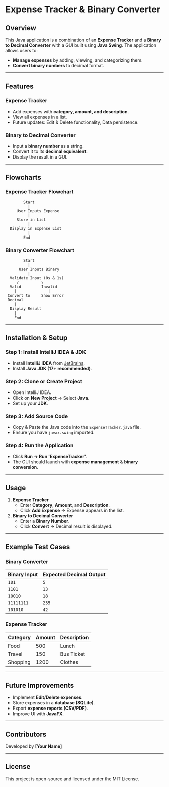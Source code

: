 # Expense Tracker & Binary Converter

## Overview
This Java application is a combination of an **Expense Tracker** and a **Binary to Decimal Converter** with a GUI built using **Java Swing**. The application allows users to:

- **Manage expenses** by adding, viewing, and categorizing them.
- **Convert binary numbers** to decimal format.

---

## Features
### **Expense Tracker**
- Add expenses with **category, amount, and description**.
- View all expenses in a list.
- Future updates: Edit & Delete functionality, Data persistence.

### **Binary to Decimal Converter**
- Input a **binary number** as a string.
- Convert it to its **decimal equivalent**.
- Display the result in a GUI.

---

## **Flowcharts**
### **Expense Tracker Flowchart**
```plaintext
        Start
          |
     User Inputs Expense
          |
     Store in List
          |
  Display in Expense List
          |
        End
```

### **Binary Converter Flowchart**
```plaintext
        Start
          |
      User Inputs Binary
          |
  Validate Input (0s & 1s)
     /          \
  Valid         Invalid
    |              |
 Convert to     Show Error
 Decimal
    |
  Display Result
    |
    End
```

---

## **Installation & Setup**
### **Step 1: Install IntelliJ IDEA & JDK**
- Install **IntelliJ IDEA** from [JetBrains](https://www.jetbrains.com/idea/download/).
- Install **Java JDK (17+ recommended)**.

### **Step 2: Clone or Create Project**
- Open IntelliJ IDEA.
- Click on **New Project** → Select **Java**.
- Set up your **JDK**.

### **Step 3: Add Source Code**
- Copy & Paste the Java code into the `ExpenseTracker.java` file.
- Ensure you have `javax.swing` imported.

### **Step 4: Run the Application**
- Click **Run → Run 'ExpenseTracker'**.
- The GUI should launch with **expense management** & **binary conversion**.

---

## **Usage**
1. **Expense Tracker**
   - Enter **Category**, **Amount**, and **Description**.
   - Click **Add Expense** → Expense appears in the list.
2. **Binary to Decimal Converter**
   - Enter a **Binary Number**.
   - Click **Convert** → Decimal result is displayed.

---

## **Example Test Cases**
### **Binary Converter**
| Binary Input | Expected Decimal Output |
|-------------|----------------------|
| `101`       | `5`                  |
| `1101`      | `13`                 |
| `10010`     | `18`                 |
| `11111111`  | `255`                |
| `101010`    | `42`                 |

### **Expense Tracker**
| Category   | Amount | Description |
|------------|--------|-------------|
| Food       | 500    | Lunch       |
| Travel     | 150    | Bus Ticket  |
| Shopping   | 1200   | Clothes     |

---

## **Future Improvements**
- Implement **Edit/Delete expenses**.
- Store expenses in a **database (SQLite)**.
- Export **expense reports (CSV/PDF)**.
- Improve UI with **JavaFX**.

---

## **Contributors**
Developed by **[Your Name]**

---

## **License**
This project is open-source and licensed under the MIT License.

